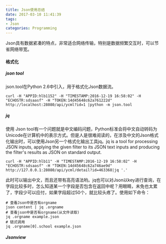 ```yaml
---
title: Json使用总结
date: 2017-03-10 11:41:39
tags:
- Json
categories: Programming
---
```


Json具有数据紧凑的特点，非常适合网络传输，特别是数据频繁交互时，可以节省网络带宽。

<!-- more -->

#### 格式化

##### json tool

json.tool在Python 2.6中引入，用于格式化Json数据流。

```shell
curl -H "APPID:hlb1152" -H "TIMESTAMP:2016-12-19 16:58:02" -H "ECHOSTR:sdsaasf" -H "TOKEN:14d45648c62a761222d" http://localhost:28080/api/ycml?id=1 |python -m json.tool
```

##### jq

使用 Json tool有一个问题就是中文编码问题，Python标准会将中文自动转码为Unicode在计算机中的表示方式。但是人是很难阅读的，在涉及中文的Json格式化输出时，可以使用Json另一个格式化输出工具jq。jq is a tool for processing JSON inputs, applying the given filter to its JSON text inputs and producing the	filter's results as JSON on standard output.

```shell
curl -H "APPID:hlb11" -H "TIMESTAMP:2016-12-19 16:58:02" -H "ECHOSTR:sdsaasf" -H "TOKEN:14d45648c62a746ae9d" http://127.0.0.1:28080/api/ycml/detail?id=463368|jq '.'
```

此时可以输出中文，而且还带有高亮语法哟。jq也可以对Json以key进行查询，在字段比较多时，怎么知道某一个字段是否包含在返回中呢？用眼睛，未免也太累了，字段少可以应付，如果字段超过50个，就比较头疼了。使用如下命令：

```shell
# 查看Json中是否有orgname
json content | jq .orgname
# 查看json中是否有orgname(从文件读取)
jq .orgname example.json
# 链式调用
jq .orgname[0].school example.json
```

##### Jsonview

